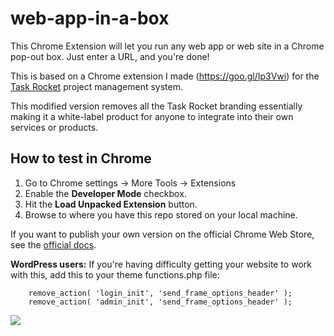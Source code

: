 
# web-app-in-a-box

This Chrome Extension will let you run any web app or web site in a Chrome pop-out box. Just enter a URL, and you're done!

This is based on a Chrome extension I made (https://goo.gl/Ip3Vwi) for the <a href="http://taskrocket.info/">Task Rocket</a> project management system.

This modified version removes all the Task Rocket branding essentially making it a white-label product for anyone to integrate into their own services or products.

<h2>How to test in Chrome</h2>

1. Go to Chrome settings -> More Tools -> Extensions
2. Enable the <strong>Developer Mode</strong> checkbox.
3. Hit the <strong>Load Unpacked Extension</strong> button.
4. Browse to where you have this repo stored on your local machine.

If you want to publish your own version on the official Chrome Web Store, see the <a href="https://developer.chrome.com/webstore/publish">official docs</a>.

**WordPress users:** If you're having difficulty getting your website to work with this, add this to your theme functions.php file: 

```
    remove_action( 'login_init', 'send_frame_options_header' );
    remove_action( 'admin_init', 'send_frame_options_header' );
```

<img src="http://michaelott.id.au/_misc/web-app-in-a-box.gif" />